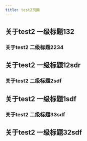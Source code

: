 ```yaml
---
title: test2页面
---
```

## 关于test2 一级标题132
### 关于test2 二级标题2234
## 关于test2 一级标题12sdr
### 关于test2 二级标题2sdf
## 关于test2 一级标题1sdf
### 关于test2 二级标题33sdf
## 关于test2 一级标题32sdf
